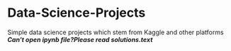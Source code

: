 # Data-Science-Projects
Simple data science projects which stem from Kaggle and other platforms  
***Can't open ipynb file?Please read solutions.text***